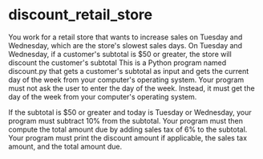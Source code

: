 # discount_retail_store
You work for a retail store that wants to increase sales on Tuesday and Wednesday, which are the store's slowest sales days. On Tuesday and Wednesday, if a customer's subtotal is $50 or greater, the store will discount the customer's subtotal 
This is a Python program named discount.py that gets a customer's subtotal as input and gets the current day of the week from your computer's operating system. Your program must not ask the user to enter the day of the week. Instead, it must get the day of the week from your computer's operating system.

If the subtotal is $50 or greater and today is Tuesday or Wednesday, your program must subtract 10% from the subtotal. Your program must then compute the total amount due by adding sales tax of 6% to the subtotal. Your program must print the discount amount if applicable, the sales tax amount, and the total amount due.
